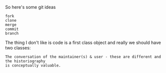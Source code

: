 So here's some git ideas

    fork
    clone
    merge
    commit
    branch

The thing I don't like is code is a first class object and really we should have two classes:

    The conversation of the maintainer(s) & user - these are different and the historiography
    is conceptually valuable.
    
